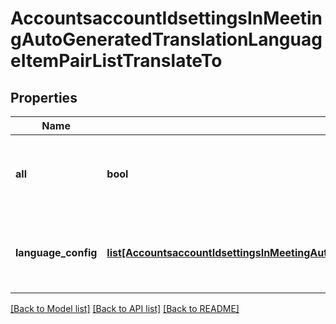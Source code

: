 # AccountsaccountIdsettingsInMeetingAutoGeneratedTranslationLanguageItemPairListTranslateTo

## Properties
Name | Type | Description | Notes
------------ | ------------- | ------------- | -------------
**all** | **bool** | The option to select all translated output caption languages. | [optional] 
**language_config** | [**list[AccountsaccountIdsettingsInMeetingAutoGeneratedTranslationLanguageItemPairListTranslateToLanguageConfig]**](AccountsaccountIdsettingsInMeetingAutoGeneratedTranslationLanguageItemPairListTranslateToLanguageConfig.md) | The translated output caption language list. | [optional] 

[[Back to Model list]](../README.md#documentation-for-models) [[Back to API list]](../README.md#documentation-for-api-endpoints) [[Back to README]](../README.md)

